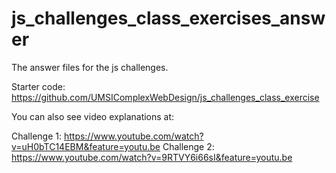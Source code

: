 # js_challenges_class_exercises_answer
The answer files for the js challenges.

Starter code: https://github.com/UMSIComplexWebDesign/js_challenges_class_exercise

You can also see video explanations at:

Challenge 1: https://www.youtube.com/watch?v=uH0bTC14EBM&feature=youtu.be
Challenge 2: https://www.youtube.com/watch?v=9RTVY6i66sI&feature=youtu.be



